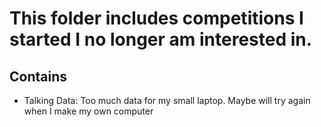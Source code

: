# This folder includes competitions I started I no longer am interested in.

## Contains

- Talking Data: Too much data for my small laptop.  Maybe will try again when I make my own computer


